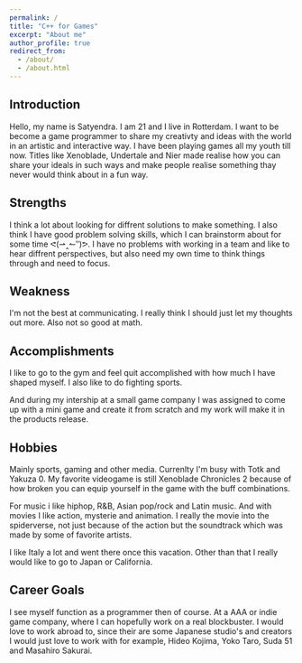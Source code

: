 ```yaml
---
permalink: /
title: "C++ for Games"
excerpt: "About me"
author_profile: true
redirect_from: 
  - /about/
  - /about.html
---
```


## Introduction

<!---
Introduce yourself, who are you? Where are you from? Why do you want to be a game programmer? What got you interested in game development? For example, you could tell about the moment in your life that you realized that you wanted to be a game programmer. 
-->
Hello, my name is Satyendra. I am 21 and I live in Rotterdam. I want to be become a game programmer to share my creativty and ideas with the world in an artistic and interactive way. I have been playing games all my youth till now. Titles like Xenoblade, Undertale and Nier made realise how you can share your ideals in such ways and make people realise something thay never would think about in a fun way.    
## Strengths

<!---
What are your strengths? What are you good at? Are you good in math? Do you like solving difficult problems? Do you consider yourself a critical thinker? Do you like to work in teams or do you do better as a solo flyer? What will you do to nourish your strengths?
-->
I think a lot about looking for diffrent solutions to make something. I also think I have good problem solving skills, which I can brainstorm about for some time ᕙ(⇀‸↼‶)ᕗ. I have no problems with working in a team and like to hear diffrent perspectives, but also need my own time to think things through and need to focus.   

## Weakness

<!---
What are you not so good at? What do you find difficult? What do you want to improve about yourself? How do you think you can realize those improvements?
-->
I'm not the best at communicating. I really think I should just let my thoughts out more. Also not so good at math. 

## Accomplishments

<!---
What are you proud of? Have you participated in any sports? Did you win any awards? Did you make something cool with your friends? Use this section to brag about yourself!
-->
I like to go to the gym and feel quit accomplished with how much I have shaped myself. I also like to do fighting sports.

And during my intership at a small game company I was assigned to come up with a mini game and create it from scratch and my work will make it in the products release.   
## Hobbies

<!---
What do you like doing in your spare time? What is your favorite video game (right now)? What kind of movies do you like? What kind of music do you like? Where is your favorite vacation spot?
-->
Mainly sports, gaming and other media. Currenlty I'm busy with Totk and Yakuza 0. My favorite videogame is still Xenoblade Chronicles 2 because of how broken you can equip yourself in the game with the buff combinations. 

For music i like hiphop, R&B, Asian pop/rock and Latin music. And with movies I like action, mysterie and animation. I really the movie into the spiderverse, not just because of the action but the soundtrack which was made by some of favorite artists. 

I like Italy a lot and went there once this vacation. Other than that I really would like to go to Japan or California. 

## Career Goals

<!---
What do you want to do when you graduate? What role do you see yourself in? Do you want to be the graphics programmer on your team or the gameplay programmer? Or maybe you are more interested in physics programming? Or maybe you'd just rather be the all-in-one guy that can help everyone in your team? Where do you want to work? Be specific! What companies appeal to you? Do you want to work in your home country or abroad? What steps do you need to take in order to acquire this job?
-->

I see myself function as a programmer then of course. At a AAA or indie game company, where I can hopefully work on a real blockbuster. I would love to work abroad to, since their are some Japanese studio's and creators I would just love to work with for example, Hideo Kojima, Yoko Taro, Suda 51 and Masahiro Sakurai. 